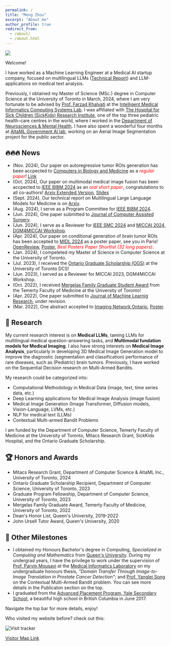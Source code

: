 ```yaml
---
permalink: /
title: "Meng Zhou"
excerpt: "About me"
author_profile: true
redirect_from: 
  - /about/
  - /about.html
---
```

![](http://simonZhou86.github.io/images/name_chinese.png)

Welcome!

I have worked as a Machine Learning Engineer at a Medical AI startup company, focused on multilingual LLMs ([Technical Report](https://arxiv.org/abs/2409.05732)) and LLM-applications on medical text analysis.

Previously, I obtained my Master of Science (MSc.) degree in Computer Science at the University of Toronto in March, 2024, where I am very fortunate to be advised by [Prof. Farzad Khalvati](https://medical-imaging.utoronto.ca/faculty/farzad-khalvati) at the [Intelligent Medical Informatics Computing Systems Lab](https://imics.ca/). I was affiliated with [The Hospital for Sick Children (SickKids) Research Institute](https://www.sickkids.ca/en/research/about-research-institute/), one of the top three pediatric health-care centres in the world, where I worked in the [Department of Neurosciences & Mental Health](https://www.sickkids.ca/en/research/research-programs/neurosciences-mental-health/). I have also spent a wonderful four months at [AltaML Government AI lab](https://www.govlab.ai/), working on an Aerial Image Segmentation project for the public sector.


## 🔥🔥🔥 News
- (Nov. 2024), Our paper on autoregressive tumor ROIs generation has been accpected to [Computers in Biology and Medicine](https://www.sciencedirect.com/journal/computers-in-biology-and-medicine) as a <span style="color:red">*regular paper*</span>! [Link](https://www.sciencedirect.com/science/article/abs/pii/S0010482524015877)
- (Oct. 2024), Our paper on multimodal medical image fusion has been accpected to [IEEE BIBM 2024](https://ieeebibm.org/BIBM2024) as an <span style="color:red">*oral short paper*</span>, congratulations to all co-authors! [Arxiv Extended Version](https://arxiv.org/abs/2411.11799), [Slides](http://simonZhou86.github.io/files/EHDRAN_slides.pdf)
- (Sept. 2024), Our technical report on Multilingual Large Language Models for Medicine is on [Arxiv](https://arxiv.org/abs/2409.05732).
- (Aug. 2024), I serve as a Program Committee for [IEEE BIBM 2024](https://ieeebibm.org/BIBM2024).
- (Jun. 2024), One paper submitted to [Journal of Computer Assisted Surgery](https://www.tandfonline.com/journals/icsu21).
- (Jun. 2024), I serve as a Reviewer for [IEEE SMC 2024](https://www.ieeesmc2024.org/home) and [MICCAI 2024, DGM4MICCAI Workshop](https://dgm4miccai.github.io/#overview).
- (Apr. 2024), Our paper on conditional generation of brain tumor ROIs has been accepted to [MIDL 2024](https://2024.midl.io/) as a poster paper, see you in Paris! [OpenReview](https://openreview.net/forum?id=LLoSHPorlM), [Poster](http://simonZhou86.github.io/files/MIDL_Poster_final.pdf), <span style="color:red">*Best Posters Paper Shortlist (32 long papers)*</span>.
- (Jan. 2024), I compeleted my Master of Science in Computer Science at the University of Toronto.
- (Jul. 2023), I received the [Ontario Graduate Scholarship (OGS)](https://www.sgs.utoronto.ca/awards/ontario-graduate-scholarship/) at the University of Toronto DCS!
- (Jun. 2023), I served as a Reviewer for MICCAI 2023, DGM4MICCAI Workshop.
- (Oct. 2022), I received [Mergelas Family Graduate Student Award](https://medical-imaging.utoronto.ca/news/mergelas-award-recipients-announced) from the Temerty Faculty of Medicine at the University of Toronto!
- (Apr. 2022), One paper submitted to [Journal of Machine Learnig Research](https://www.jmlr.org/), under revision.
- (Mar. 2022), One abstract accepted to [Imaging Network Ontario](https://www.imno.ca/), [Poster](http://simonZhou86.github.io/files/P1-1_Zhou_Meng.pdf).


## 📖 Research
My current research interest is on **Medical LLMs**, taming LLMs for multilingual medical question-answering tasks, and **Multimodal fundation models for Medical Imaging**. I also have strong interests on **Medical Image Analysis**, particularly in developing 3D Medical Image Generation model to improve the diagnostic (segmentation and classification) performance of rare diseases, such as (Pediatric) brain tumors. Previously, I have worked on the Sequential Decision research on Multi-Armed Bandits.

My research could be categorized into:
  - Computational Methodology in Medical Data (image, text, time series data, etc.)
  - Deep Learning applications for Medical Image Analysis (image fusion)
  - Medical Image Generation (Image Transformer, Diffusion models, Vision-Language, LVMs, etc.)
  - NLP for medical text (LLMs)
  - Contextual Multi-armed Bandit Problems

I am funded by the Department of Computer Science, Temerty Faculty of Medicine at the University of Toronto, Mitacs Research Grant, SickKids Hospital, and the Ontario Graduate Scholarship.


## 🏆 Honors and Awards
- Mitacs Research Grant, Department of Computer Science & AltaML Inc., University of Toronto, 2024
- Ontario Graduate Scholarship Recipient, Department of Computer Science, University of Toronto, 2023
- Graduate Program Fellowship, Department of Computer Science, University of Toronto, 2023
- Mergelas Family Graduate Award, Temerty Faculty of Medicine, University of Toronto, 2022
- Dean's Honor List, Queen's University, 2019-2022
- John Ursell Tutor Award, Queen's University, 2020


## 🚩 Other Milestones
- I obtained my Honours Bachelor's degree in Computing, *Specialized in Computing and Mathematics* from [Queen's University](https://www.queensu.ca/). During my undergrad years, I have the privilege to work under the supervision of [Prof. Parvin Mousavi](https://www.cs.queensu.ca/people/Parvin/Mousavi) at the [Medical Informatics Laboratory](https://medi.cs.queensu.ca/) on my undergraduate honours thesis, *"Domain Transfer Through Image-to-Image Translation in Prostate Cancer Detection"*; and [Prof. Yanglei Song](https://sites.google.com/view/yangleisong) on the Contextual Multi-Armed Bandit problem. You can see more details in the Publicaton section on the top. 
- I graduated from the [Advanced Placement Program, Yale Secondary School](https://yale.abbyschools.ca/), a beautiful high school in British Columbia in June 2017.


Navigate the top bar for more details, enjoy!

Who visited my website before? check out this:

![Visit tracker](https://clustrmaps.com/map_v2.png?d=J-NsD83hGHTyToBRLFxnexK8pRjz_RJvImjuuaTU6JE&cl=ffffff)

[Visitor Map Link](https://clustrmaps.com/site/1bo9o)